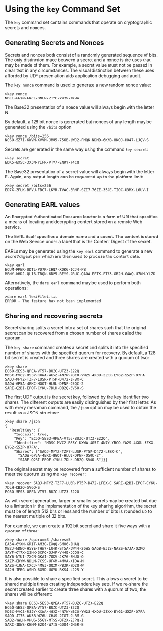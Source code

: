 
# Using the `key` Command Set

The `key` command set contains commands that operate on cryptographic secrets and
nonces.

## Generating Secrets and Nonces

Secrets and nonces both consist of a randomly generated sequence of bits. The
only distinction made between a secret and a nonce is the uses that may be 
made of them. For example, a secret value must not be passed in clear text in 
any circumstances. The visual distinction between these uses afforded by UDF 
presentation aids application debugging and audit.

The `key nonce` command is used to generate a new random nonce value:


````
>key nonce
NDLI-GE2N-FRCL-ONLN-ZTYC-YW2V-TKHA
````

The Base32 presentation of a nonce value will always begin with the letter N.

By default, a 128 bit nonce is generated but nonces of any length may be
generated using the `/bits` option:


````
>key nonce /bits=256
NCSO-5Z7I-6WVM-XVVM-JMU5-756B-LWJ2-FMQK-NDMD-6KNB-HKOJ-HO47-LJQV-S
````

Secrets are generated in the same way using the command `key secret`:


````
>key secret
EDK5-BX5C-3X3N-YIFR-VTV7-ENRY-Y4CQ
````

The Base32 presentation of a secret value will always begin with the letter E.
Again, any output length can be requested up to the platform limit:


````
>key secret /bits=256
ED7X-ZFLK-BPVU-FBC7-LKVR-TVAC-3RNF-SZI7-76ZE-35GE-TIOC-U3MX-L6UV-I
````

## Generating EARL values

An Encrypted Authenticated Resource locator is a form of URI that specifies 
a means of locating and decrypting content stored on a remote Web service.

The EARL itself specifies a domain name and a secret. The content is stored
on the Web Service under a label that is the Content Digest of the secret.

EARLs may be generated using the `key earl` command to generate
a new secret/digest pair which are then used to process the content data:


````
>key earl
ECUM-RPER-UDTL-PD7K-IHN7-XOK6-ICJ4-PB
MBNY-WHDJ-QLI6-TBQN-6DP5-BEYS-CRUC-QAOA-EFTK-FT63-GB2H-G4WQ-U7KM-YLZD
````

Alternatively, the `dare earl` command may be used to perform both operations:


````
>dare earl TestFile1.txt
ERROR - The feature has not been implemented
````

## Sharing and recovering secrets

Secret sharing splits a secret into a set of shares such that the original
secret can be recovered from a chosen number of shares called the quorum.

The `key share` command creates a secret and splits it into the specified
number of shares with the specified quorum for recovery. By default, a 128
bit secret is created and three shares are created with a quorum of two:


````
>key share
EC6O-5ES3-QPEA-VT57-BUZC-UTZ3-E22Q
MDSC-MVC2-RS3Y-KXWA-4G5Z-4N7W-YBCO-YW2S-4XOU-3ZKX-EYG2-S5ZP-O7FA
SAQJ-MFYZ-TZF7-LUSR-PT5P-D472-LFBX-C
SAQW-6P5A-4EKC-HGOT-HLUL-DPNF-O5QC-2
SARE-Q2BI-EPOF-CYKU-7DLH-DB2Q-SV6O-S
````

The first UDF output is the secret key, followed by the key identifier 
two shares. The different outputs are easily distinguished by their first 
letter. As with every meshman command, the `/json` option may be used to 
obtain the result as a JSON structure:


````
>key share /json
{
  "ResultKey": {
    "Success": true,
    "Key": "EC6O-5ES3-QPEA-VT57-BUZC-UTZ3-E22Q",
    "Identifier": "MDSC-MVC2-RS3Y-KXWA-4G5Z-4N7W-YBCO-YW2S-4XOU-3ZKX-EYG2-S5ZP-O7FA",
    "Shares": ["SAQJ-MFYZ-TZF7-LUSR-PT5P-D472-LFBX-C",
      "SAQW-6P5A-4EKC-HGOT-HLUL-DPNF-O5QC-2",
      "SARE-Q2BI-EPOF-CYKU-7DLH-DB2Q-SV6O-S"]}}
````

The original secret may be recovered from a sufficient number of shares to
meet the quorum using the `key recover`:


````
>key recover SAQJ-MFYZ-TZF7-LUSR-PT5P-D472-LFBX-C SARE-Q2BI-EPOF-CYKU-7DLH-DB2Q-SV6O-S
EC6O-5ES3-QPEA-VT57-BUZC-UTZ3-E22Q
````

As with secret generation, larger or smaller secrets may be created but due
to a limitation in the implementation of the key sharing algorithm, the secret 
must be of length 512 bits or less and the number of bits is rounded up to
the nearest multiple of 32 bits.

For example, we can create a 192 bit secret and share it five ways with a quorum
of three:


````
>key share /quorum=3 /shares=5
EA54-6YXN-GRIT-AM3G-EXQQ-SMO6-EHAQ
MB2J-NDNO-H5YE-THW7-LU4K-ST5A-DW44-26W5-SAGB-BJLS-NAZS-E7JA-QZMQ
SAYP-6Y7X-2SHK-SCP6-SJ4F-V44E-JCOG-C
SAY6-NTUI-7XCN-GKAI-7OKV-JK76-SHUG-O
SAZP-EDYW-NDLM-7CSS-UF6M-4MVA-XIDA-M
SAZS-CJNA-CXCJ-4MG3-QQXM-PB3K-YD2Q-W
SA2H-IERG-ASHD-6G5D-UOVU-BKS4-U225-Y
````

It is also possible to share a specified secret. This allows a secret to be 
shared multiple times creating independent key sets. If we re-share the secret
created earlier to create three shares with a quorum of two, the shares will
be different:


````
>key share EC6O-5ES3-QPEA-VT57-BUZC-UTZ3-E22Q
EC6O-5ES3-QPEA-VT57-BUZC-UTZ3-E22Q
MDSC-MVC2-RS3Y-KXWA-4G5Z-4N7W-YBCO-YW2S-4XOU-3ZKX-EYG2-S5ZP-O7FA
SAQD-JI75-AK3B-W76U-CH4S-2IGT-QLBM-G
SAQ2-YWLH-VHUG-55GY-MTSS-QF2X-ZJPQ-I
SARC-IDWS-KENM-E2O4-W7IS-GDO4-CH5R-E
````

